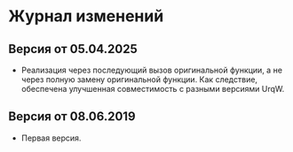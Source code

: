 # Журнал изменений

## Версия от 05.04.2025

* Реализация через последующий вызов оригинальной функции, а не через полную
	замену оригинальной функции. Как следствие, обеспечена улучшенная
	совместимость с разными версиями UrqW.

## Версия от 08.06.2019

* Первая версия.
